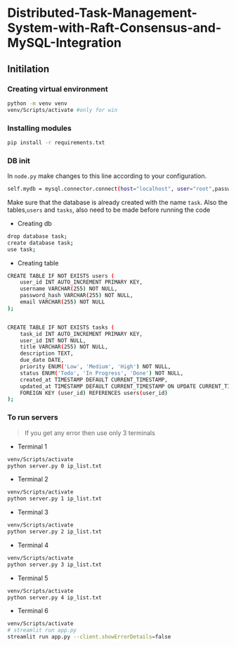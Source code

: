 # Distributed-Task-Management-System-with-Raft-Consensus-and-MySQL-Integration


## Initilation 

### Creating virtual environment

```bash
python -m venv venv
venv/Scripts/activate #only for win
```

### Installing modules

```bash
pip install -r requirements.txt
```

### DB init



In `node.py` make changes to this line according to your configuration.
```bash
self.mydb = mysql.connector.connect(host="localhost", user="root",password="password123", database="")
```

Make sure that the database is already created with the name `task`. Also the tables,`users` and `tasks`, also need to be made before running the code 

- Creating db
```bash
drop database task;
create database task;
use task;
```

- Creating table
```bash
CREATE TABLE IF NOT EXISTS users (
    user_id INT AUTO_INCREMENT PRIMARY KEY,
    username VARCHAR(255) NOT NULL,
    password_hash VARCHAR(255) NOT NULL,
    email VARCHAR(255) NOT NULL
);


CREATE TABLE IF NOT EXISTS tasks (
    task_id INT AUTO_INCREMENT PRIMARY KEY,
    user_id INT NOT NULL,
    title VARCHAR(255) NOT NULL,
    description TEXT,
    due_date DATE,
    priority ENUM('Low', 'Medium', 'High') NOT NULL,
    status ENUM('Todo', 'In Progress', 'Done') NOT NULL,
    created_at TIMESTAMP DEFAULT CURRENT_TIMESTAMP,
    updated_at TIMESTAMP DEFAULT CURRENT_TIMESTAMP ON UPDATE CURRENT_TIMESTAMP,
    FOREIGN KEY (user_id) REFERENCES users(user_id)
);

```

### To run servers

> If you get any error then use only 3 terminals

- Terminal 1
```bash
venv/Scripts/activate
python server.py 0 ip_list.txt
```

- Terminal 2
```bash
venv/Scripts/activate
python server.py 1 ip_list.txt
```

- Terminal 3
```bash
venv/Scripts/activate
python server.py 2 ip_list.txt
```

- Terminal 4
```bash
venv/Scripts/activate
python server.py 3 ip_list.txt
```

- Terminal 5
```bash
venv/Scripts/activate
python server.py 4 ip_list.txt
```

- Terminal 6
```bash
venv/Scripts/activate
# streamlit run app.py
streamlit run app.py --client.showErrorDetails=false
```
